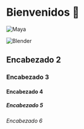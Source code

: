 # Bienvenidos 👋
![Maya](https://encrypted-tbn0.gstatic.com/images?q=tbn:ANd9GcSjaGvnZu_mL1u5_YWkU1_hdGxOpL6xJuDHXA&s)

![Blender](https://w7.pngwing.com/pngs/772/151/png-transparent-blender-logo-tech-companies-thumbnail.png)





## Encabezado 2
### Encabezado 3
#### Encabezado 4
##### Encabezado 5
###### Encabezado 6

<!--
**jpetisgreen/jpetisgreen** is a ✨ _special_ ✨ repository because its `README.md` (this file) appears on your GitHub profile.

Here are some ideas to get you started:

- 🔭 I’m currently working on proyectos multimedia
- 🌱 I’m currently learning ...
- 👯 I’m looking to collaborate on ...
- 🤔 I’m looking for help with ...
- 💬 Ask me about ...
- 📫 How to reach me: ...
- 😄 Pronouns: ...
- ⚡ Fun fact: ...
-->
